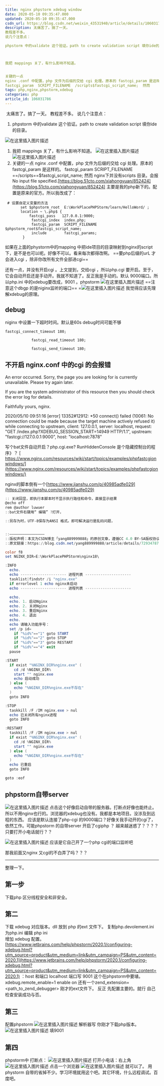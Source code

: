```yaml
---
title: nginx phpstorm xdebug window
date: 2020-05-10 09:35:47.000
updated: 2020-05-10 09:35:47.000
csdn_url: https://blog.csdn.net/weixin_43531940/article/details/106031786
description: 太痛苦了。搞了一天。
教程差不多。
说几个注意点：

phpstorm 中的validate 这个验证。path to create validation script 填你ide的目录。



我把 mappings 关了，有什么影响不知道。


关键的一点
nginx .conf 中配置，php 文件为后缀的交给 cgi 处理。原本的 fastcgi_param 是这样的。
fastcgi_param  SCRIPT_FILENAME  /scripts$fastcgi_script_name;  然而
tags: php,nginx,phpstorm,xdebug
categories: php
article_id: 106031786
---
```

﻿
太痛苦了。搞了一天。
教程差不多。
说几个注意点：

 1.  phpstorm 中的validate 这个验证。path to create validation script 填你ide的目录。

![在这里插入图片描述](http://img.yayi.site/csdn/20200510090832672.png-watermaskStyle)

 1. 我把 mappings 关了，有什么影响不知道。
![在这里插入图片描述](http://img.yayi.site/csdn/20200510091238526.png-watermaskStyle)
![在这里插入图片描述](http://img.yayi.site/csdn/20200510091017465.png-watermaskStyle)
 3. 关键的一点
 	nginx .conf 中配置，php 文件为后缀的交给 cgi 处理。原本的 fastcgi_param 是这样的。
fastcgi_param  SCRIPT_FILENAME  ==/scripts==$fastcgi_script_name;  然而 nginx下并没有scripts 目录。会报No input file specified.[https://blog.51cto.com/xiahongyuan/852424](https://blog.51cto.com/xiahongyuan/852424)
主要是我的php新下的。配置是原来的官方。所以我改成了：
```
 # 设置自定义变量的方法 
	   set $phpstorm_root  E:\WorkPlacePHPStorm/learn/HelloWord/ ;
       location ~ \.php$ {
           fastcgi_pass   127.0.0.1:9000;
            fastcgi_index  index.php;
            fastcgi_param  SCRIPT_FILENAME  $phpstorm_root$fastcgi_script_name;
            include        fastcgi_params;
        }

```
如果在上面的phystorm中的mapping  中把ide项目的目录映射到nginx的script下，是不是也可以呢。好像不可以。看来每次都得改啊。
==要php后缀的urL 才会进入cgi ，除非你改所有文件全部进cgi==

还有一点，并没有开启cgi 。上文提到，交给cgi ，所以php.cgi 要开启。至于，它会自动开启还是手动开。我就不知道了。反正我是手动的。默认 9000端口。所以php.ini 中的xdebug要改成，9001 。phpstorm 
![在这里插入图片描述](http://img.yayi.site/csdn/20200510092436735.png-watermaskStyle)
==注意这个dbgp 的是niginx监听的端口==
=![在这里插入图片描述](http://img.yayi.site/csdn/2020051009245639.png-watermaskStyle)
我觉得应该先理解xdebug的原理。

 ## debug
 niginx 中设置一下超时时间。默认是60s
 debug时间可能不够

```
fastcgi_connect_timeout 180;
 
			fastcgi_read_timeout 180;
 
			fastcgi_send_timeout 180;
```

## 不开启 nginx.conf 中的cgi 的会报错

An error occurred.
Sorry, the page you are looking for is currently unavailable.
Please try again later.

If you are the system administrator of this resource then you should check the error log for details.

Faithfully yours, nginx.

2020/05/10 09:51:16 [error] 13352#12912: *50 connect() failed (10061: No connection could be made because the target machine actively refused it) while connecting to upstream, client: 127.0.0.1, server: localhost, request: "GET /index.php?XDEBUG_SESSION_START=14949 HTTP/1.1", upstream: "fastcgi://127.0.0.1:9000", host: "localhost:7878"

写个bat文件自动开启？php.cgi.exe? RunHiddenConsole 是个隐藏控制台的程序》？
[
https://www.nginx.com/resources/wiki/start/topics/examples/phpfastcgionwindows/](https://www.nginx.com/resources/wiki/start/topics/examples/phpfastcgionwindows/)

nginx的脚本倒有一个[https://www.jianshu.com/p/40985adfe029](https://www.jianshu.com/p/40985adfe029)

```powershell
:: 关闭回显，即执行本脚本时不显示执行路径和命令，直接显示结果
@echo off
rem @author luwuer
::bat文件右键用“ 编辑” ?打开，

::另存为时，UTF-8保存为ANSI 格式。即可解决运行是乱码问题，


::————————————————
::版权声明：本文为CSDN博主「yang889999888」的原创文章，遵循CC 4.0 BY-SA版权协议，转载请附上原文出处链接及本声明。
::原文链接：https://blog.csdn.net/yang889999888/article/details/72934787

color f8
set NGINX_DIR=E:\WorkPlacePHPStorm\nginx18\

:INFO
  echo.
  echo --------------------- 进程列表 ---------------------
  tasklist|findstr /i "nginx.exe"
  if errorlevel 1 echo nginx未启动
  echo --------------------- 进程列表 ---------------------

  echo.
  echo. 1. 启动Nginx
  echo. 2. 关闭Nginx
  echo. 3. 重启Nginx
  echo. 4. 退出
  echo.
  echo 请输入功能序号：
  set /p id=
    if "%id%"=="1" goto START
    if "%id%"=="2" goto STOP
    if "%id%"=="3" goto RESTART
    if "%id%"=="4" exit
  pause

:START 
  if exist "%NGINX_DIR%nginx.exe" (
    cd /d %NGINX_DIR%
    start "" nginx.exe
    echo 启动成功
  ) else (
    echo "%NGINX_DIR%nginx.exe不存在"
  )
  goto INFO

:STOP
  taskkill /F /IM nginx.exe > nul
  echo 已关闭所有nginx进程
  goto INFO

:RESTART
  taskkill /F /IM nginx.exe > nul
  if exist "%NGINX_DIR%nginx.exe" (
    cd /d %NGINX_DIR%
    start "" nginx.exe
  ) else (
    echo "%NGINX_DIR%nginx.exe不存在"
  )
  echo 已重启
  goto INFO

goto :eof
```

## phpstorm自带server
![在这里插入图片描述](http://img.yayi.site/csdn/20200510104529955.png-watermaskStyle)
点击这个好像启动自带的服务器。打断点好像也能终止。所以不用nginx也行的。浏览器的xdebug也没有。我都是本地项目。没涉及到远程的东西。
应该是默认连接了php-cgi 的9000端口？好像关我手动开的cgi了，依然工作。可能phpstorm 的自带server 开启了cgiphp ？ 越来越迷惑了？？？？ 只要打开小电话就行？？

![在这里插入图片描述](http://img.yayi.site/csdn/20200510105500473.png-watermaskStyle)
应该是它自己开了一个php cgi的端口监听吧

那我前面又nginx 又cgi的不白弄了吗？？？

---

整理一下。
## 第一步
下载php 区分线程安全和非安全。
## 第二
下载 xdebug 对应版本。dll
放到 php 的ext 文件下。
复制php.devolement.ini 为php.ini 编辑 php ini  
增加 xdebug 配置。[https://www.jetbrains.com/help/phpstorm/2020.1/configuring-xdebug.html?utm_source=product&utm_medium=link&utm_campaign=PS&utm_content=2020.1](https://www.jetbrains.com/help/phpstorm/2020.1/configuring-xdebug.html?utm_source=product&utm_medium=link&utm_campaign=PS&utm_content=2020.1)
：host 和端口 localhost 端口写 9001 这个在phpstorm中要埴。
xdebug.remote_enable=1 enable on 
还有一个zend_extension=<path_to_zend_debugger> 刚才的ext文件下。
反正 先配置主要的。就行
自己检查安装成功与否。

## 第三
配置phpstorm 
![在这里插入图片描述](http://img.yayi.site/csdn/20200510110707121.png-watermaskStyle)
解析器写 你刚才下载php版本。
![在这里插入图片描述](http://img.yayi.site/csdn/20200510110750830.png-watermaskStyle)
填9001 

## 第四 
phpstorm中
打断点：
![在这里插入图片描述](http://img.yayi.site/csdn/20200510110847728.png-watermaskStyle)
打开小电话：右上角
![在这里插入图片描述](http://img.yayi.site/csdn/20200510110932897.png-watermaskStyle)
点击一个浏览器
![在这里插入图片描述](http://img.yayi.site/csdn/20200510110856938.png-watermaskStyle)
就可以了。
用phystorm 自带的省掉不少。学习环境就用这个吧。其它环境，什么远程调试。百度吧。
